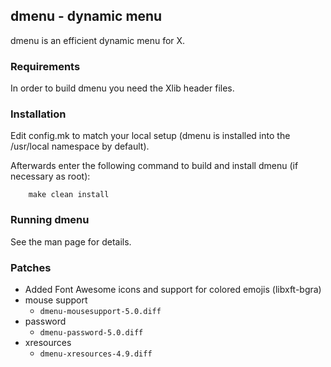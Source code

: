 ## dmenu - dynamic menu

dmenu is an efficient dynamic menu for X.


### Requirements

In order to build dmenu you need the Xlib header files.

### Installation

Edit config.mk to match your local setup (dmenu is installed into
the /usr/local namespace by default).

Afterwards enter the following command to build and install dmenu
(if necessary as root):
```
    make clean install
```

### Running dmenu

See the man page for details.

### Patches

- Added Font Awesome icons and support for colored emojis (libxft-bgra)
- mouse support
    - `dmenu-mousesupport-5.0.diff`
- password
    - `dmenu-password-5.0.diff`
- xresources
    - `dmenu-xresources-4.9.diff`
